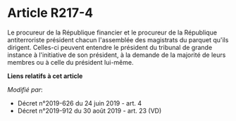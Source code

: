 # Article R217-4

Le procureur de la République financier et le procureur de la République antiterroriste président chacun l'assemblée des
magistrats du parquet qu'ils dirigent. Celles-ci peuvent entendre le président du tribunal de grande instance à l'initiative
de son président, à la demande de la majorité de leurs membres ou à celle du président lui-même.

**Liens relatifs à cet article**

_Modifié par_:

  - Décret n°2019-626 du 24 juin 2019 - art. 4
  - Décret n°2019-912 du 30 août 2019 - art. 23 (VD)
